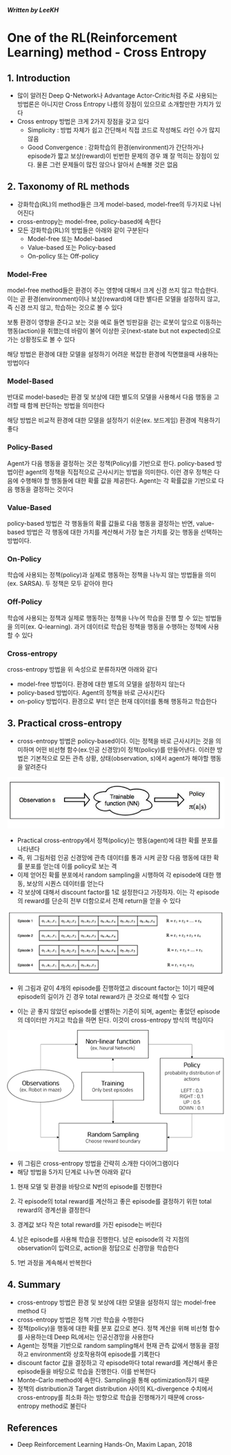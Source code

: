 ***Written by LeeKH***

# One of the RL(Reinforcement Learning) method - Cross Entropy

## 1. Introduction

* 많이 알려진 Deep Q-Network나 Advantage Actor-Critic처럼 주로 사용되는 방법론은 아니지만 Cross Entropy 나름의 장점이 있으므로 소개할만한 가치가 있다
* Cross entropy 방법은 크게 2가지 장점을 갖고 있다
  * Simplicity : 방법 자체가 쉽고 간단해서 직접 코드로 작성해도 라인 수가 많지 않음
  * Good Convergence :  강화학습의 환경(environment)가 간단하거나 episode가 짧고 보상(reward)이 빈번한 문제의 경우 꽤 잘 먹히는 장점이 있다. 물론 그런 문제들이 많진 않으나 알아서 손해볼 것은 없음



## 2. Taxonomy of RL methods

* 강화학습(RL)의 method들은 크게 model-based, model-free의 두가지로 나뉘어진다
* cross-entropy는 model-free, policy-based에 속한다
* 모든 강화학습(RL)의 방법들은 아래와 같이 구분된다
  * Model-free 또는 Model-based
  * Value-based 또는 Policy-based
  * On-policy 또는 Off-policy

### Model-Free

model-free method들은 환경이 주는 영향에 대해서 크게 신경 쓰지 않고 학습한다. 이는 곧 환경(environment)이나 보상(reward)에 대한 별다른 모델을 설정하지 않고, 즉 신경 쓰지 않고, 학습하는 것으로 볼 수 있다

보통 환경이 영향을 준다고 보는 것을 예로 들면 빙판길을 걷는 로봇이 앞으로 이동하는 행동(action)을 취했는데 바람이 불어 이상한 곳(next-state but not expected)으로 가는 상황정도로 볼 수 있다

해당 방법은 환경에 대한 모델을 설정하기 어려운 복잡한 환경에 직면했을때 사용하는 방법이다

### Model-Based

반대로  model-based는 환경 및 보상에 대한 별도의 모델을 사용해서 다음 행동을 고려할 때 함께 판단하는 방법을 의미한다

해당 방법은 비교적 환경에 대한 모델을 설정하기 쉬운(ex. 보드게임) 환경에 적용하기 좋다

### Policy-Based

Agent가 다음 행동을 결정하는 것은 정책(Policy)를 기반으로 한다. policy-based 방법이란 agent의 정책을 직접적으로 근사시키는 방법을 의미한다. 이런 경우 정책은 다음에 수행해야 할 행동들에 대한 확률 값을 제공한다. Agent는 각 확률값을 기반으로 다음 행동을 결정하는 것이다

### Value-Based

policy-based 방법은 각 행동들의 확률 값들로 다음 행동을 결정하는 반면, value-based 방법은 각 행동에 대한 가치를 계산해서 가장 높은 가치를 갖는 행동을 선택하는 방법이다. 

### On-Policy

학습에 사용되는 정책(policy)과 실제로 행동하는 정책을 나누지 않는 방법들을 의미(ex. SARSA). 두 정책은 모두 같아야 한다

### Off-Policy

학습에 사용되는 정책과 실제로 행동하는 정책을 나누어 학습을 진행 할 수 있는 방법들을 의미(ex. Q-learning). 과거 데이터로 학습된 정책을 행동을 수행하는 정책에 사용할 수 있다

### Cross-entropy

cross-entropy 방법을 위 속성으로 분류하자면 아래와 같다

* model-free 방법이다. 환경에 대한 별도의 모델을 설정하지 않는다
* policy-based 방법이다. Agent의 정책을 바로 근사시킨다
* on-policy 방법이다. 환경으로 부터 얻은 현재 데이터를 통해 행동하고 학습한다



## 3. Practical cross-entropy

* cross-entropy 방법은 policy-based이다. 이는 정책을 바로 근사시키는 것을 의미하며 어떤 비선형 함수(ex.인공 신경망)이 정책(policy)를 만들어낸다. 이러한 방법은 기본적으로 모든 관측 상황, 상태(observation, s)에서 agent가 해야할 행동을 알려준다

![](assets/1549678700522.png)

* Practical cross-entropy에서 정책(policy)는 행동(agent)에 대한 확률 분포를 나타낸다
* 즉, 위 그림처럼 인공 신경망에 관측 데이터를 통과 시켜 곧장 다음 행동에 대한 확률 분포를 얻는데 이를 policy로 보는 격
* 이제 얻어진 확률 분포에서 random sampling을 시행하여 각 episode에 대한 행동, 보상의 시퀀스 데이터를 얻는다
* 각 보상에 대해서 discount factor를 1로 설정한다고 가정하자. 이는 각 episode의 reward를 단순히 전부 더함으로서 전체 return을 얻을 수 있다 

![](assets/1549678996147.png)

* 위 그림과 같이 4개의 episode를 진행하였고 discount factor는 1이기 때문에 episode의 길이가 긴 경우 total reward가 큰 것으로 해석할 수 있다

* 이는 곧 좋지 않았던 episode를 선별하는 기준이 되며, agent는 좋았던 episode의 데이터만 가지고 학습을 하면 된다. 이것이 cross-entropy 방식의 핵심이다

  

![](./assets/PCE.png)



* 위 그림은 cross-entropy 방법을 간략히 소개한 다이어그램이다
* 해당 방법을 5가지 단계로 나누면 아래와 같다

1. 현재 모델 및 환경을 바탕으로 N번의 episode를 진행한다

2. 각 episode의 total reward를 계산하고 좋은 episode를 결정하기 위한 total reward의 경계선을 결정한다

3. 경계값 보다 작은 total reward를 가진 episode는 버린다

4. 남은 episode를 사용해 학습을 진행한다. 남은 episode의 각 지점의 observation이 입력으로, action을 정답으로 신경망을 학습한다 

5. 1번 과정을 계속해서 반복한다

   

## 4. Summary 

* cross-entropy 방법은 환경 및 보상에 대한 모델을 설정하지 않는 model-free method 다
* cross-entropy 방법은 정책 기반 학습을 수행한다
* 정책(policy)을 행동에 대한 확률 분포 값으로 본다. 정책 계산을 위해 비선형 함수를 사용하는데 Deep RL에서는 인공신경망을 사용한다 
* Agent는 정책을 기반으로 random sampling해서 현재 관측 값에서 행동을 결정하고 environment와 상호작용하여 episode를 기록한다
* discount factor 값을 결정하고 각 episode마다 total reward를 계산해서 좋은 episode들을 바탕으로 학습을 진행한다. 이를 반복한다
* Monte-Carlo method에 속한다. Sampling을 통해 optimization하기 때문
* 정책의 distribution과 Target distribution 사이의 KL-divergence 수치에서 cross-entropy를 최소화 하는 방향으로 학습을 진행해가기 때문에 cross-entropy method로 불린다

## References

- Deep Reinforcement Learning Hands-On, Maxim Lapan, 2018